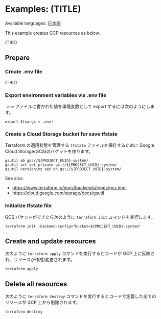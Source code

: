 # Examples: (TITLE)

Available languages: [日本語](README.ja.md)

This example creates GCP resources as below.

(TBD)

## Prepare

### Create .env file

(TBD)

### Export environment variables via .env file

`.env` ファイルに書かれた値を環境変数として export するには次のようにします。

```shellsession
export $(xargs < .env)
```

### Create a Cloud Storage bucket for save tfstate

Terraform の適用状態を管理する `tfstate` ファイルを保存するために Google Cloud Storage(GCS)のバケットを作ります。

```shellsession
gsutil mb gs://${PROJECT_UUID}-system/
gsutil acl set private gs://${PROJECT_UUID}-system/
gsutil versioning set on gs://${PROJECT_UUID}-system/
```

See also:

- https://www.terraform.io/docs/backends/types/gcs.html
- https://cloud.google.com/storage/docs/gsutil

### Initialize tfstate file

GCS バケットができたら次のように `terraform init` コマンドを実行します。

```shellsession
terraform init -backend-config="bucket=${PROJECT_UUID}-system"
```

## Create and update resources

次のように `terraform apply` コマンドを実行するとコードが GCP 上に反映され、リソースが作成/変更されます。

```shellsession
terraform apply
```

## Delete all resources

次のように `terraform destroy` コマンドを実行するとコードで定義した全てのリソースが GCP 上から削除されます。

```shellsession
terraform destroy
```
